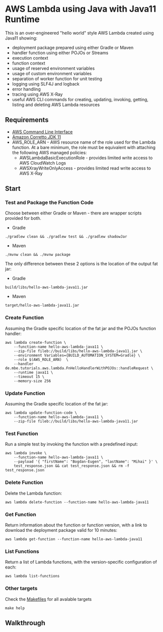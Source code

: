 # AWS Lambda using Java with Java11 Runtime

This is an over-engineered "hello world" style AWS Lambda created using Java11 showing:
- deployment package prepared using either Gradle or Maven
- handler function using either POJOs or Streams
- execution context
- function context
- usage of reserved environment variables
- usage of custom environment variables
- separation of worker function for unit testing
- logging using SLF4J and logback
- error handling
- tracing using AWS X-Ray
- useful AWS CLI commands for creating, updating, invoking, getting, listing and deleting AWS Lambda resources

## Requirements
- [AWS Command Line Interface](https://aws.amazon.com/cli/)
- [Amazon Corretto JDK 11](https://docs.aws.amazon.com/corretto/latest/corretto-11-ug/downloads-list.html)
- AWS_ROLE_ARN - AWS resource name of the role used for the Lambda function. At a bare minimum, the role must be equivalent with attaching the following AWS managed policies:
  - AWSLambdaBasicExecutionRole - provides limited write access to AWS CloudWatch Logs 
  - AWSXrayWriteOnlyAccess - provides limited read write access to AWS X-Ray
    
## Start

### Test and Package the Function Code
Choose between either Gradle or Maven - there are wrapper scripts provided for both.
- Gradle
```shell
./gradlew clean && ./gradlew test && ./gradlew shadowJar
```
- Maven
```shell
./mvnw clean && ./mvnw package
```

The only difference between these 2 options is the location of the output fat jar:
- Gradle
```shell
build/libs/hello-aws-lambda-java11.jar
```
- Maven
```shell
target/hello-aws-lambda-java11.jar
```

### Create Function
Assuming the Gradle specific location of the fat jar and the POJOs function handler:
```shell
aws lambda create-function \
    --function-name hello-aws-lambda-java11 \
    --zip-file fileb://build/libs/hello-aws-lambda-java11.jar \
    --environment Variables={BUILD_AUTOMATION_SYSTEM=Gradle} \
    --role $(AWS_ROLE_ARN)  \
    --handler de.mbe.tutorials.aws.lambda.FnHelloHandlerWithPOJOs::handleRequest \
    --runtime java11 \
    --timeout 15 \
    --memory-size 256
```

### Update Function
Assuming the Gradle specific location of the fat jar:
```shell
aws lambda update-function-code \
    --function-name hello-aws-lambda-java11 \
    --zip-file fileb://build/libs/hello-aws-lambda-java11.jar
```

### Test Function
Run a simple test by invoking the function with a predefined input:
```shell
aws lambda invoke \
    --function-name hello-aws-lambda-java11 \
    --payload '{ "firstName": "Bogdan-Eugen", "lastName": "Mihai" }' \
    test_response.json && cat test_response.json && rm -f test_response.json
```

### Delete Function
Delete the Lambda function:
```shell
aws lambda delete-function --function-name hello-aws-lambda-java11
```

### Get Function
Return information about the function or function version, with a link to download the deployment package valid for 10 minutes:
```shell
aws lambda get-function --function-name hello-aws-lambda-java11
```

### List Functions
Return a list of Lambda functions, with the version-specific configuration of each:
```shell
aws lambda list-functions
```

### Other targets
Check the [Makefiles](Makefile) for all avalable targets
```shell
make help
```

## Walkthrough
